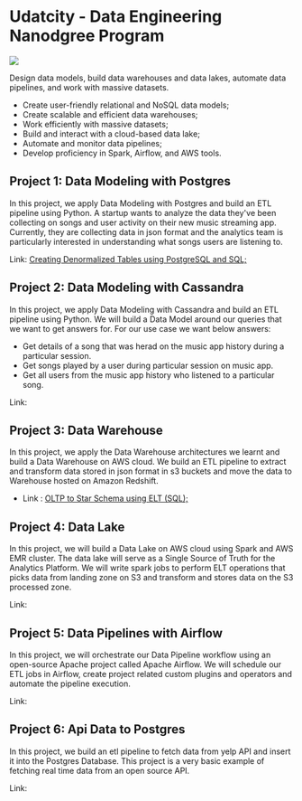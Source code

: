 # Udatcity - Data Engineering Nanodgree Program

![](https://westsideelectronics.com/content/images/size/w2000/2021/04/udacity-data.png)

Design data models, build data warehouses and data lakes, automate data pipelines, and work with massive datasets.

* Create user-friendly relational and NoSQL data models;
* Create scalable and efficient data warehouses;
* Work efficiently with massive datasets;
* Build and interact with a cloud-based data lake;
* Automate and monitor data pipelines;
* Develop proficiency in Spark, Airflow, and AWS tools.

## Project 1: Data Modeling with Postgres
In this project, we apply Data Modeling with Postgres and build an ETL pipeline using Python. A startup wants to analyze the data they've been collecting on songs and user activity on their new music streaming app. Currently, they are collecting data in json format and the analytics team is particularly interested in understanding what songs users are listening to.

Link: [Creating Denormalized Tables using PostgreSQL and SQL;](
https://github.com/lvgalvao/Udacity-Data-Engineering-Projects/blob/main/Exercises/Exercise%204%20Creating%20Fact%20and%20Dimension%20Tables%20with%20Star%20Schema.ipynb)

## Project 2: Data Modeling with Cassandra
In this project, we apply Data Modeling with Cassandra and build an ETL pipeline using Python. We will build a Data Model around our queries that we want to get answers for. 
For our use case we want below answers: 

 - Get details of a song that was herad on the music app history during a particular session. 
 - Get songs played by a user during particular session on music app. 
  - Get all users from the music app history who listened to a particular song.

Link:

## Project 3: Data Warehouse
In this project, we apply the Data Warehouse architectures we learnt and build a Data Warehouse on AWS cloud. We build an ETL pipeline to extract and transform data stored in json format in s3 buckets and move the data to Warehouse hosted on Amazon Redshift. 

*  Link : [OLTP to Star Schema using ELT (SQL);](
https://github.com/lvgalvao/Udacity-Data-Engineering-Projects/blob/main/Exercises/Exercise%205%20OLTP%20to%20Star%20Schema%20using%20ELT%20(SQL).ipynb
)

## Project 4: Data Lake
In this project, we will build a Data Lake on AWS cloud using Spark and AWS EMR cluster. The data lake will serve as a Single Source of Truth for the Analytics Platform. We will write spark jobs to perform ELT operations that picks data from landing zone on S3 and transform and stores data on the S3 processed zone.

Link:

## Project 5: Data Pipelines with Airflow
In this project, we will orchestrate our Data Pipeline workflow using an open-source Apache project called Apache Airflow. We will schedule our ETL jobs in Airflow, create project related custom plugins and operators and automate the pipeline execution. 

Link:

## Project 6: Api Data to Postgres
In this project, we build an etl pipeline to fetch data from yelp API and insert it into the Postgres Database. This project is a very basic example of fetching real time data from an open source API.

Link: 
